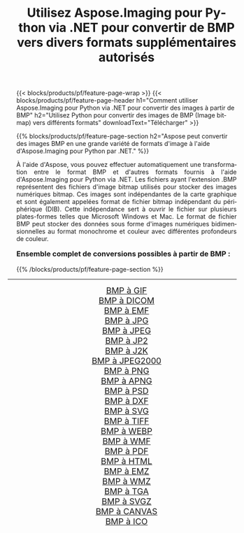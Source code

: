 ﻿---
title: Utilisez Aspose.Imaging pour Python via .NET pour convertir de BMP vers divers formats supplémentaires autorisés 
weight: 3920
url: /fr/python-net/conversion/from/bmp/ 
lang: fr
langdirlevel: 2
locales: zh-hans,ja,it,ru,de,es,fr,nl,id,lt,pl,pt,vi,tr,ko,zh-hant,ar,hi,th,sv,cs,uk,he
description: Vous pouvez rapidement transformer de BMP(Image bitmap) en différents formats en utilisant Aspose.Imaging pour Python via .NET.
---

{{< blocks/products/pf/feature-page-wrap >}}
{{< blocks/products/pf/feature-page-header h1="Comment utiliser Aspose.Imaging pour Python via .NET pour convertir des images à partir de BMP" h2="Utilisez Python pour convertir des images de BMP (Image bitmap) vers différents formats" downloadText="Télécharger" >}}


{{% blocks/products/pf/feature-page-section  h2="Aspose peut convertir des images BMP en une grande variété de formats d'image à l'aide d'Aspose.Imaging pour Python par .NET." %}}
<p align=justify>À l'aide d'Aspose, vous pouvez effectuer automatiquement une transformation entre le format BMP et d'autres formats fournis à l'aide d'Aspose.Imaging pour Python via .NET. Les fichiers ayant l'extension .BMP représentent des fichiers d'image bitmap utilisés pour stocker des images numériques bitmap. Ces images sont indépendantes de la carte graphique et sont également appelées format de fichier bitmap indépendant du périphérique (DIB). Cette indépendance sert à ouvrir le fichier sur plusieurs plates-formes telles que Microsoft Windows et Mac. Le format de fichier BMP peut stocker des données sous forme d'images numériques bidimensionnelles au format monochrome et couleur avec différentes profondeurs de couleur.</p>
<h3 style="margin-top:16px;">
Ensemble complet de conversions possibles à partir de BMP :
</h3>
{{% /blocks/products/pf/feature-page-section %}}
<div class="container-fluid productfamilypage bg-gray">
    <div class="convertypes bg-gray agp-content section">
        <div class="container">
		<hr style="margin-left:-20px;"/>
		<div class="row other-converters" style="gap: 10px;font-size: 19px;text-align:center;">
		    <div class='col-md-3 other-converter remove-lp remove-rp'><a href="/imaging/fr/python-net/conversion/bmp-to-gif/" style="padding:15px;">BMP à GIF</a></div><div class='col-md-3 other-converter remove-lp remove-rp'><a href="/imaging/fr/python-net/conversion/bmp-to-dicom/" style="padding:15px;">BMP à DICOM</a></div><div class='col-md-3 other-converter remove-lp remove-rp'><a href="/imaging/fr/python-net/conversion/bmp-to-emf/" style="padding:15px;">BMP à EMF</a></div><div class='col-md-3 other-converter remove-lp remove-rp'><a href="/imaging/fr/python-net/conversion/bmp-to-jpg/" style="padding:15px;">BMP à JPG</a></div><div class='col-md-3 other-converter remove-lp remove-rp'><a href="/imaging/fr/python-net/conversion/bmp-to-jpeg/" style="padding:15px;">BMP à JPEG</a></div><div class='col-md-3 other-converter remove-lp remove-rp'><a href="/imaging/fr/python-net/conversion/bmp-to-jp2/" style="padding:15px;">BMP à JP2</a></div><div class='col-md-3 other-converter remove-lp remove-rp'><a href="/imaging/fr/python-net/conversion/bmp-to-j2k/" style="padding:15px;">BMP à J2K</a></div><div class='col-md-3 other-converter remove-lp remove-rp'><a href="/imaging/fr/python-net/conversion/bmp-to-jpeg2000/" style="padding:15px;">BMP à JPEG2000</a></div><div class='col-md-3 other-converter remove-lp remove-rp'><a href="/imaging/fr/python-net/conversion/bmp-to-png/" style="padding:15px;">BMP à PNG</a></div><div class='col-md-3 other-converter remove-lp remove-rp'><a href="/imaging/fr/python-net/conversion/bmp-to-apng/" style="padding:15px;">BMP à APNG</a></div><div class='col-md-3 other-converter remove-lp remove-rp'><a href="/imaging/fr/python-net/conversion/bmp-to-psd/" style="padding:15px;">BMP à PSD</a></div><div class='col-md-3 other-converter remove-lp remove-rp'><a href="/imaging/fr/python-net/conversion/bmp-to-dxf/" style="padding:15px;">BMP à DXF</a></div><div class='col-md-3 other-converter remove-lp remove-rp'><a href="/imaging/fr/python-net/conversion/bmp-to-svg/" style="padding:15px;">BMP à SVG</a></div><div class='col-md-3 other-converter remove-lp remove-rp'><a href="/imaging/fr/python-net/conversion/bmp-to-tiff/" style="padding:15px;">BMP à TIFF</a></div><div class='col-md-3 other-converter remove-lp remove-rp'><a href="/imaging/fr/python-net/conversion/bmp-to-webp/" style="padding:15px;">BMP à WEBP</a></div><div class='col-md-3 other-converter remove-lp remove-rp'><a href="/imaging/fr/python-net/conversion/bmp-to-wmf/" style="padding:15px;">BMP à WMF</a></div><div class='col-md-3 other-converter remove-lp remove-rp'><a href="/imaging/fr/python-net/conversion/bmp-to-pdf/" style="padding:15px;">BMP à PDF</a></div><div class='col-md-3 other-converter remove-lp remove-rp'><a href="/imaging/fr/python-net/conversion/bmp-to-html/" style="padding:15px;">BMP à HTML</a></div><div class='col-md-3 other-converter remove-lp remove-rp'><a href="/imaging/fr/python-net/conversion/bmp-to-emz/" style="padding:15px;">BMP à EMZ</a></div><div class='col-md-3 other-converter remove-lp remove-rp'><a href="/imaging/fr/python-net/conversion/bmp-to-wmz/" style="padding:15px;">BMP à WMZ</a></div><div class='col-md-3 other-converter remove-lp remove-rp'><a href="/imaging/fr/python-net/conversion/bmp-to-tga/" style="padding:15px;">BMP à TGA</a></div><div class='col-md-3 other-converter remove-lp remove-rp'><a href="/imaging/fr/python-net/conversion/bmp-to-svgz/" style="padding:15px;">BMP à SVGZ</a></div><div class='col-md-3 other-converter remove-lp remove-rp'><a href="/imaging/fr/python-net/conversion/bmp-to-canvas/" style="padding:15px;">BMP à CANVAS</a></div><div class='col-md-3 other-converter remove-lp remove-rp'><a href="/imaging/fr/python-net/conversion/bmp-to-ico/" style="padding:15px;">BMP à ICO</a></div>
                </div>
        </div>
    </div>
</div>
<br/>

